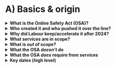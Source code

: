 # A) Basics & origin

<details>
<summary><strong>What is the Online Safety Act (OSA)?</strong></summary>
A UK law that puts duties on online services (not on users) to reduce illegal harms and protect children. Separate parts of the law create or update offences for individuals (e.g., cyberflashing), but the core of the OSA is about what <em>services</em> must do.

In practice, the OSA sets out who is in scope, requires risk assessments and safety systems, and empowers Ofcom to enforce compliance. See the primary Act for the full structure and definitions: <em>Online Safety Act 2023</em> on legislation.gov.uk. ([legislation.gov.uk](https://www.legislation.gov.uk/ukpga/2023/50))
</details>

<details>
<summary><strong>Who created it and who pushed it over the line?</strong></summary>
The policy started as the UK’s <em>Online Harms</em> programme (2019), the Bill was introduced to Parliament in March 2022, the Act received Royal Assent on 26 October 2023, and the current government accelerated delivery from mid‑2024.

- <strong>Origins (2019)</strong>: The UK Government published the <em>Online Harms White Paper</em> in April 2019 under then‑Prime Minister Theresa May, proposing a duty of care and a regulator to oversee online safety. ([gov.uk—White Paper](https://www.gov.uk/government/consultations/online-harms-white-paper))
- [TODO: What happened here?]
- <strong>Introduction to Parliament (2022)</strong>: Culture Secretary Nadine Dorries introduced the <em>Online Safety Bill</em> to the Commons in March 2022. ([gov.uk—Press/Parliamentary materials](https://www.gov.uk/government/collections/online-safety-bill))
- <strong>Royal Assent (2023)</strong>: The Bill became the <em>Online Safety Act 2023</em> on 26 October 2023. ([legislation.gov.uk](https://www.legislation.gov.uk/ukpga/2023/50/contents))
- <strong>Acceleration (2024→)</strong>: From July 2024, the government prioritised fast implementation via Ofcom’s phased codes and guidance rather than reopening the statute. Ofcom is the regulator responsible for writing codes, auditing, and enforcement. ([Ofcom—Roadmap to regulation](https://www.ofcom.org.uk/online-safety/illegal-and-harmful-content/roadmap-to-regulation))
</details>

<details>
<summary><strong>Why did Labour keep/accelerate it after 2024?</strong></summary>
It was already law, public support for child protection is high, Ofcom’s roadmap was running, and ministers can shape delivery through strategic priorities and secondary measures rather than re‑legislate.

The government’s own explainer emphasises platform duties and phased commencement, which made delivery the pragmatic path. In May 2025 ministers also issued strategic priorities to guide Ofcom’s approach. See: the official <em>Online Safety Act explainer</em> ([gov.uk](https://www.gov.uk/government/publications/online-safety-act-explainer/online-safety-act-explainer)) and Ofcom’s online safety hub/roadmap ([Ofcom](https://www.ofcom.org.uk/online-safety/illegal-and-harmful-content/roadmap-to-regulation)).
</details>

<details>
<summary><strong>What services are in scope?</strong></summary>
<strong>User‑to‑user services</strong> and <strong>search services</strong> with a UK link. Duties scale with size, functionality and risk.

- <strong>User‑to‑user services</strong>: services where content a user generates, uploads or shares can be <em>encountered by other users</em>. This can include public posts and features like group chats/DMs where content is shared beyond a single user. See the definition in Part 2, <strong>s.3</strong>. ([legislation—s.3](https://www.legislation.gov.uk/ukpga/2023/50/section/3))
- <strong>Search services</strong>: services that search multiple websites/databases and present results. Part 2, <strong>s.4</strong>. ([legislation—s.4](https://www.legislation.gov.uk/ukpga/2023/50/section/4))
- <strong>UK link</strong>: a service is in scope if it has a link with the UK (e.g., UK users or targeting). Part 2, <strong>s.5</strong>. ([legislation—s.5](https://www.legislation.gov.uk/ukpga/2023/50/section/5)) [TODO: Lacks detail, expand on what constitutes UK links]

For a plain‑English overview, see the government explainer (which also notes private messaging can be in scope where content is shared): ([gov.uk—OSA explainer](https://www.gov.uk/government/publications/online-safety-act-explainer/online-safety-act-explainer)).
</details>

<details>
<summary><strong>What is <em>out</em> of scope?</strong></summary>
Certain service types and limited‑functionality features are exempt (e.g., standard email/SMS; one‑to‑one live audio/video calls; internal business services). [TODO any more exclusions specified?]

See <strong>Schedule 1</strong> and <strong>Schedule 2</strong> of the Act for the detailed exemption lists and conditions. Examples include one‑to‑one live a/v communications and basic email/SMS. ([legislation—Schedule 1](https://www.legislation.gov.uk/ukpga/2023/50/schedule/1), [legislation—Schedule 2](https://www.legislation.gov.uk/ukpga/2023/50/schedule/2))
</details>

<details>
<summary><strong>What the OSA <em>doesn’t</em> do</strong></summary>
- It doesn’t impose a general “ID for everyone.” The law is risk‑based and method‑agnostic; self‑declaration doesn’t count, but several privacy‑preserving methods do. ([Ofcom—Protecting children online (codes)](https://www.ofcom.org.uk/online-safety/illegal-and-harmful-content/statement-protecting-children-from-harms-online))
- It doesn’t ban end‑to‑end encryption (E2EE). Powers exist but only “if technically feasible,” and the government has stated they won’t be used until that bar is met. ([gov.uk—OSA explainer](https://www.gov.uk/government/publications/online-safety-act-explainer/online-safety-act-explainer))
- It doesn’t create blanket bans on legal speech for adults. Instead, services must apply their own terms consistently and offer tools/appeals. ([gov.uk—OSA explainer](https://www.gov.uk/government/publications/online-safety-act-explainer/online-safety-act-explainer))
</details>

<details>
<summary><strong>What the OSA <em>does</em> require from services</strong></summary>
- <strong>Assess risks</strong> (illegal content; and for kids, content likely to harm) and keep assessments up to date. (Part 3 duties; Ofcom guidance and templates in its online safety hub.) ([Ofcom—hub](https://www.ofcom.org.uk/online-safety))
- <strong>Design and operate systems</strong> that reduce those risks (moderation, reporting, user controls, safer defaults for children). ([Ofcom—codes](https://www.ofcom.org.uk/online-safety/illegal-and-harmful-content/statement-protecting-children-from-harms-online))
- <strong>Use “highly effective” age assurance</strong> where needed (several methods are acceptable; self‑declaration is not). ([Ofcom—codes](https://www.ofcom.org.uk/online-safety/illegal-and-harmful-content/statement-protecting-children-from-harms-online))
- <strong>Be transparent</strong> (clear terms, complaints/appeals) and cooperate with Ofcom audits and information requests. (Part 7 powers; see Ofcom roadmap.) ([Ofcom—roadmap](https://www.ofcom.org.uk/online-safety/illegal-and-harmful-content/roadmap-to-regulation))
- <strong>Face penalties</strong> if they won’t fix issues: Ofcom can fine up to <strong>10% of qualifying worldwide revenue</strong> and, in rare cases, seek business‑disruption (blocking) measures. ([gov.uk—OSA explainer](https://www.gov.uk/government/publications/online-safety-act-explainer/online-safety-act-explainer))
</details>

<details>
<summary><strong>Key dates (high level)</strong></summary>
- <strong>Mar 2025</strong>: Illegal‑harms duties begin to bite; Ofcom starts enforcing. ([Ofcom—industry bulletin / roadmap](https://www.ofcom.org.uk/online-safety/illegal-and-harmful-content/roadmap-to-regulation))
- <strong>Jul 2025</strong>: Children’s codes and age‑assurance expectations go live for services likely to be accessed by children; porn sites must gate access. ([gov.uk—OSA explainer](https://www.gov.uk/government/publications/online-safety-act-explainer/online-safety-act-explainer))
- <strong>Through 2026</strong>: Phased codes, audits, transparency reporting and reviews continue. ([Ofcom—online safety hub](https://www.ofcom.org.uk/online-safety))
</details>

